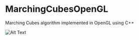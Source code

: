 # MarchingCubesOpenGL
Marching Cubes algorithm implemented in OpenGL using C++

![Alt Text](https://media.giphy.com/media/y9d9nHYhxFiukK1gh2/giphy.gif)
